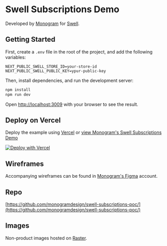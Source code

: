 # Swell Subscriptions Demo

Developed by [Monogram](https://monogram.io/) for [Swell](https://www.swell.is/).

## Getting Started

First, create a `.env` file in the root of the project, and add the following variables:

```
NEXT_PUBLIC_SWELL_STORE_ID=your-store-id
NEXT_PUBLIC_SWELL_PUBLIC_KEY=ypur-public-key
```

Then, install dependencies, and run the development server:

```bash
npm install
npm run dev
```
Open [http://localhost:3009](http://localhost:3009) with your browser to see the result.


## Deploy on Vercel

Deploy the example using [Vercel](https://vercel.com) or [view Monogram's Swell Subscriptions Demo](https://swell-subscriptions-poc.monogram.dev/)

[![Deploy with Vercel](https://vercel.com/button)](https://vercel.com/new/git/external?repository-url=https://github.com/monogramdesign/swell-subscriptions-poc&project-name=swell-subscriptions-demo&repository-name=swell-subscriptions-demo&env=NEXT_PUBLIC_SWELL_STORE_ID,NEXT_PUBLIC_SWELL_PUBLIC_KEY&envDescription=API%20Keys%20from%20Swell%20needed%20to%20run%20this%20application.)


## Wireframes

Accompanying wireframes can be found in [Monogram's Figma](https://www.figma.com/file/1bTWr1IVZLyInuVxM5R82z/Swell-POC?node-id=0%3A1) account.

## Repo

[https://github.com/monogramdesign/swell-subscriptions-poc/](https://github.com/monogramdesign/swell-subscriptions-poc/)

## Images
Non-product images hosted on [Raster](https://raster.app/).

